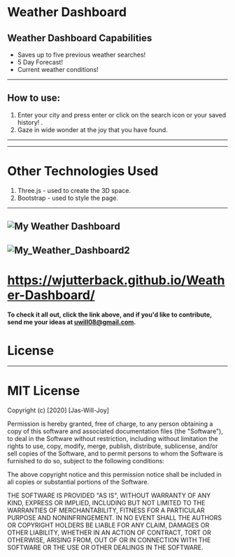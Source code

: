 # Weather Dashboard
## Weather Dashboard Capabilities

- Saves up to five previous weather searches!
- 5 Day Forecast!
- Current weather conditions!
---

## How to use:

1. Enter your city and press enter or click on the search icon or your saved history! .
2. Gaze in wide wonder at the joy that you have found.

---
---
# Other Technologies Used
1. Three.js - used to create the 3D space.
2. Bootstrap - used to style the page.
---
## ![My Weather Dashboard](/assets/img/weather.PNG)
## ![My_Weather_Dashboard2](/assets/img/weather2.bmp)

# https://wjutterback.github.io/Weather-Dashboard/

#### To check it all out, click the link above, and if you'd like to contribute, send me your ideas at uwill08@gmail.com.
# License
---
# MIT License

Copyright (c) [2020] [Jas-Will-Joy]

Permission is hereby granted, free of charge, to any person obtaining a copy of this software and associated documentation files (the "Software"), to deal in the Software without restriction, including without limitation the rights to use, copy, modify, merge, publish, distribute, sublicense, and/or sell copies of the Software, and to permit persons to whom the Software is furnished to do so, subject to the following conditions:

The above copyright notice and this permission notice shall be included in all copies or substantial portions of the Software.

THE SOFTWARE IS PROVIDED "AS IS", WITHOUT WARRANTY OF ANY KIND, EXPRESS OR IMPLIED, INCLUDING BUT NOT LIMITED TO THE WARRANTIES OF MERCHANTABILITY, FITNESS FOR A PARTICULAR PURPOSE AND NONINFRINGEMENT. IN NO EVENT SHALL THE AUTHORS OR COPYRIGHT HOLDERS BE LIABLE FOR ANY CLAIM, DAMAGES OR OTHER LIABILITY, WHETHER IN AN ACTION OF CONTRACT, TORT OR OTHERWISE, ARISING FROM, OUT OF OR IN CONNECTION WITH THE SOFTWARE OR THE USE OR OTHER DEALINGS IN THE SOFTWARE.
